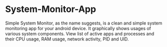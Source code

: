 # System-Monitor-App
Simple System Monitor, as the name suggests, is a clean and simple system monitoring app for your android device. It graphically shows usages of various system components. View list of active apps and processes and their CPU usage, RAM usage, network activity, PID and UID.
